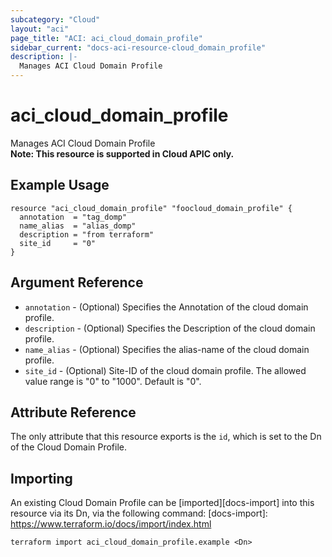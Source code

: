 ```yaml
---
subcategory: "Cloud"
layout: "aci"
page_title: "ACI: aci_cloud_domain_profile"
sidebar_current: "docs-aci-resource-cloud_domain_profile"
description: |-
  Manages ACI Cloud Domain Profile
---
```


# aci_cloud_domain_profile

Manages ACI Cloud Domain Profile  
<b>Note: This resource is supported in Cloud APIC only.</b>

## Example Usage

```hcl
resource "aci_cloud_domain_profile" "foocloud_domain_profile" {
  annotation  = "tag_domp"
  name_alias  = "alias_domp"
  description = "from terraform"
  site_id     = "0"
}

```

## Argument Reference

- `annotation` - (Optional) Specifies the Annotation of the cloud domain profile.
- `description` - (Optional) Specifies the Description of the cloud domain profile.
- `name_alias` - (Optional) Specifies the alias-name of the cloud domain profile.
- `site_id` - (Optional) Site-ID of the cloud domain profile. The allowed value range is "0" to "1000". Default is "0".

## Attribute Reference

The only attribute that this resource exports is the `id`, which is set to the
Dn of the Cloud Domain Profile.

## Importing

An existing Cloud Domain Profile can be [imported][docs-import] into this resource via its Dn, via the following command:
[docs-import]: https://www.terraform.io/docs/import/index.html

```
terraform import aci_cloud_domain_profile.example <Dn>
```
